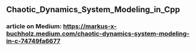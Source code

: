 ## Chaotic_Dynamics_System_Modeling_in_Cpp
### article on Medium: https://markus-x-buchholz.medium.com/chaotic-dynamics-system-modeling-in-c-74749fa6677
